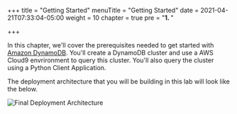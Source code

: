+++
title = "Getting Started"
menuTitle = "Getting Started"
date = 2021-04-21T07:33:04-05:00
weight = 10
chapter = true
pre = "<b>1. </b>"

+++


In this chapter, we'll cover the prerequisites needed to get started with [Amazon DynamoDB](https://docs.aws.amazon.com/amazondynamodb/latest/developerguide/Introduction.html). You'll create a DynamoDB cluster and use a AWS Cloud9 envrironment to query this cluster. You'll also query the cluster using a Python Client Application.

The deployment architecture that you will be building in this lab will look like the below.

![Final Deployment Architecture](/images/hands-on-labs/setup/dynamodb_lab_architecture.png)
